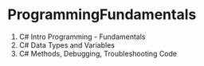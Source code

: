 # ProgrammingFundamentals
1. C# Intro Programming - Fundamentals
2. C# Data Types and Variables
3. C# Methods, Debugging, Troubleshooting Code 
